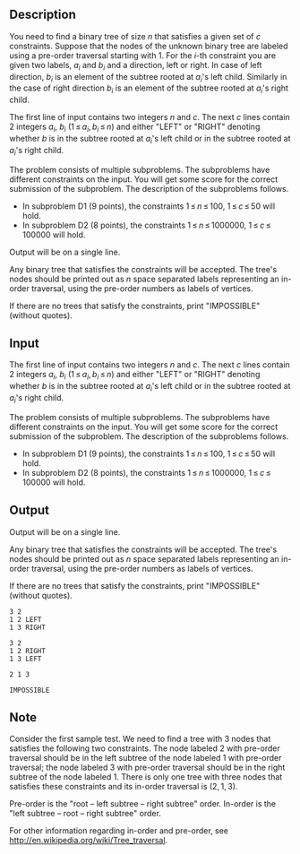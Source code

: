 ## Description

<div><p>You need to find a binary tree of size <span class="tex-span"><i>n</i></span> that satisfies a given set of <span class="tex-span"><i>c</i></span> constraints. Suppose that the nodes of the unknown binary tree are labeled using a <span class="tex-font-style-it">pre-order</span> traversal starting with <span class="tex-span">1</span>. For the <span class="tex-span"><i>i</i></span>-th constraint you are given two labels, <span class="tex-span"><i>a</i><sub class="lower-index"><i>i</i></sub></span> and <span class="tex-span"><i>b</i><sub class="lower-index"><i>i</i></sub></span> and a direction, left or right. In case of left direction, <span class="tex-span"><i>b</i><sub class="lower-index"><i>i</i></sub></span> is an element of the subtree rooted at <span class="tex-span"><i>a</i><sub class="lower-index"><i>i</i></sub></span>'s left child. Similarly in the case of right direction <span class="tex-span"><i>b</i><sub class="lower-index"><i>i</i></sub></span> is an element of the subtree rooted at <span class="tex-span"><i>a</i><sub class="lower-index"><i>i</i></sub></span>'s right child.</p></div><div class="input-specification"><p>The first line of input contains two integers <span class="tex-span"><i>n</i></span> and <span class="tex-span"><i>c</i></span>. The next <span class="tex-span"><i>c</i></span> lines contain 2 integers <span class="tex-span"><i>a</i><sub class="lower-index"><i>i</i></sub></span>, <span class="tex-span"><i>b</i><sub class="lower-index"><i>i</i></sub></span> (<span class="tex-span">1 ≤ <i>a</i><sub class="lower-index"><i>i</i></sub>, <i>b</i><sub class="lower-index"><i>i</i></sub> ≤ <i>n</i></span>) and either "<span class="tex-font-style-tt">LEFT</span>" or "<span class="tex-font-style-tt">RIGHT</span>" denoting whether <span class="tex-span"><i>b</i></span> is in the subtree rooted at <span class="tex-span"><i>a</i><sub class="lower-index"><i>i</i></sub></span>'s left child or in the subtree rooted at <span class="tex-span"><i>a</i><sub class="lower-index"><i>i</i></sub></span>'s right child.</p><p><span class="tex-font-style-it">The problem consists of multiple subproblems. The subproblems have different constraints on the input. You will get some score for the correct submission of the subproblem. The description of the subproblems follows.</span></p><ul> <li> In subproblem D1 (<span class="tex-span">9</span> points), the constraints <span class="tex-span">1 ≤ <i>n</i> ≤ 100</span>, <span class="tex-span">1 ≤ <i>c</i> ≤ 50</span> will hold. </li><li> In subproblem D2 (<span class="tex-span">8</span> points), the constraints <span class="tex-span">1 ≤ <i>n</i> ≤ 1000000</span>, <span class="tex-span">1 ≤ <i>c</i> ≤ 100000</span> will hold. </li></ul></div><div class="output-specification"><p>Output will be on a single line.</p><p>Any binary tree that satisfies the constraints will be accepted. The tree's nodes should be printed out as <span class="tex-span"><i>n</i></span> space separated labels representing an <span class="tex-font-style-it">in-order</span> traversal, using the <span class="tex-font-style-it">pre-order</span> numbers as labels of vertices.</p><p>If there are no trees that satisfy the constraints, print "<span class="tex-font-style-tt">IMPOSSIBLE</span>" (without quotes).</p></div>

## Input

<p>The first line of input contains two integers <span class="tex-span"><i>n</i></span> and <span class="tex-span"><i>c</i></span>. The next <span class="tex-span"><i>c</i></span> lines contain 2 integers <span class="tex-span"><i>a</i><sub class="lower-index"><i>i</i></sub></span>, <span class="tex-span"><i>b</i><sub class="lower-index"><i>i</i></sub></span> (<span class="tex-span">1 ≤ <i>a</i><sub class="lower-index"><i>i</i></sub>, <i>b</i><sub class="lower-index"><i>i</i></sub> ≤ <i>n</i></span>) and either "<span class="tex-font-style-tt">LEFT</span>" or "<span class="tex-font-style-tt">RIGHT</span>" denoting whether <span class="tex-span"><i>b</i></span> is in the subtree rooted at <span class="tex-span"><i>a</i><sub class="lower-index"><i>i</i></sub></span>'s left child or in the subtree rooted at <span class="tex-span"><i>a</i><sub class="lower-index"><i>i</i></sub></span>'s right child.</p><p><span class="tex-font-style-it">The problem consists of multiple subproblems. The subproblems have different constraints on the input. You will get some score for the correct submission of the subproblem. The description of the subproblems follows.</span></p><ul> <li> In subproblem D1 (<span class="tex-span">9</span> points), the constraints <span class="tex-span">1 ≤ <i>n</i> ≤ 100</span>, <span class="tex-span">1 ≤ <i>c</i> ≤ 50</span> will hold. </li><li> In subproblem D2 (<span class="tex-span">8</span> points), the constraints <span class="tex-span">1 ≤ <i>n</i> ≤ 1000000</span>, <span class="tex-span">1 ≤ <i>c</i> ≤ 100000</span> will hold. </li></ul>

## Output

<p>Output will be on a single line.</p><p>Any binary tree that satisfies the constraints will be accepted. The tree's nodes should be printed out as <span class="tex-span"><i>n</i></span> space separated labels representing an <span class="tex-font-style-it">in-order</span> traversal, using the <span class="tex-font-style-it">pre-order</span> numbers as labels of vertices.</p><p>If there are no trees that satisfy the constraints, print "<span class="tex-font-style-tt">IMPOSSIBLE</span>" (without quotes).</p>





```input1
3 2
1 2 LEFT
1 3 RIGHT

```




```input2
3 2
1 2 RIGHT
1 3 LEFT

```




```output1
2 1 3

```




```output2
IMPOSSIBLE

```



## Note

<p>Consider the first sample test. We need to find a tree with 3 nodes that satisfies the following two constraints. The node labeled 2 with pre-order traversal should be in the left subtree of the node labeled 1 with pre-order traversal; the node labeled 3 with pre-order traversal should be in the right subtree of the node labeled 1. There is only one tree with three nodes that satisfies these constraints and its in-order traversal is <span class="tex-span">(2, 1, 3)</span>.</p><p><span class="tex-font-style-it">Pre-order</span> is the "root – left subtree – right subtree" order. <span class="tex-font-style-it">In-order</span> is the "left subtree – root – right subtree" order.</p><p>For other information regarding <span class="tex-font-style-it">in-order</span> and <span class="tex-font-style-it">pre-order</span>, see <a href="http://en.wikipedia.org/wiki/Tree_traversal">http://en.wikipedia.org/wiki/Tree_traversal</a>.</p>
